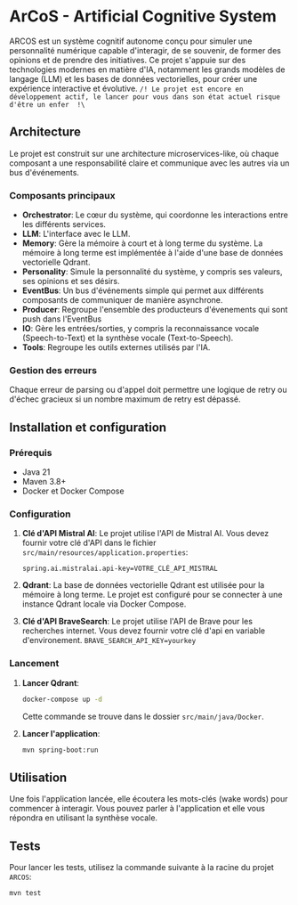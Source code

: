 # ArCoS - Artificial Cognitive System

ARCOS est un système cognitif autonome conçu pour simuler une personnalité numérique capable d'interagir, de se souvenir, de former des opinions et de prendre des initiatives. Ce projet s'appuie sur des technologies modernes en matière d'IA, notamment les grands modèles de langage (LLM) et les bases de données vectorielles, pour créer une expérience interactive et évolutive.
`/! Le projet est encore en développement actif, le lancer pour vous dans son état actuel risque d'être un enfer  !\`

## Architecture

Le projet est construit sur une architecture microservices-like, où chaque composant a une responsabilité claire et communique avec les autres via un bus d'événements.

### Composants principaux

- **Orchestrator**: Le cœur du système, qui coordonne les interactions entre les différents services.
- **LLM**: L'interface avec le LLM.
- **Memory**: Gère la mémoire à court et à long terme du système. La mémoire à long terme est implémentée à l'aide d'une base de données vectorielle Qdrant.
- **Personality**: Simule la personnalité du système, y compris ses valeurs, ses opinions et ses désirs.
- **EventBus**: Un bus d'événements simple qui permet aux différents composants de communiquer de manière asynchrone.
- **Producer**: Regroupe l'ensemble des producteurs d'évenements qui sont push dans l'EventBus
- **IO**: Gère les entrées/sorties, y compris la reconnaissance vocale (Speech-to-Text) et la synthèse vocale (Text-to-Speech).
- **Tools**: Regroupe les outils externes utilisés par l'IA.

### Gestion des erreurs

Chaque erreur de parsing ou d'appel doit permettre une logique de retry ou d'échec gracieux si un nombre maximum de retry est dépassé.

## Installation et configuration

### Prérequis

- Java 21
- Maven 3.8+
- Docker et Docker Compose

### Configuration

1.  **Clé d'API Mistral AI**: Le projet utilise l'API de Mistral AI. Vous devez fournir votre clé d'API dans le fichier `src/main/resources/application.properties`:

    ```properties
    spring.ai.mistralai.api-key=VOTRE_CLÉ_API_MISTRAL
    ```

2.  **Qdrant**: La base de données vectorielle Qdrant est utilisée pour la mémoire à long terme. Le projet est configuré pour se connecter à une instance Qdrant locale via Docker Compose.

3.  **Clé d'API BraveSearch**: Le projet utilise l'API de Brave pour les recherches internet. Vous devez fournir votre clé d'api en variable d'environement. `BRAVE_SEARCH_API_KEY=yourkey` 
### Lancement

1.  **Lancer Qdrant**:
    ```bash
    docker-compose up -d
    ```
    Cette commande se trouve dans le dossier `src/main/java/Docker`.

2.  **Lancer l'application**:
    ```bash
    mvn spring-boot:run
    ```

## Utilisation

Une fois l'application lancée, elle écoutera les mots-clés (wake words) pour commencer à interagir. Vous pouvez parler à l'application et elle vous répondra en utilisant la synthèse vocale.

## Tests

Pour lancer les tests, utilisez la commande suivante à la racine du projet `ARCOS`:

```bash
mvn test
```

